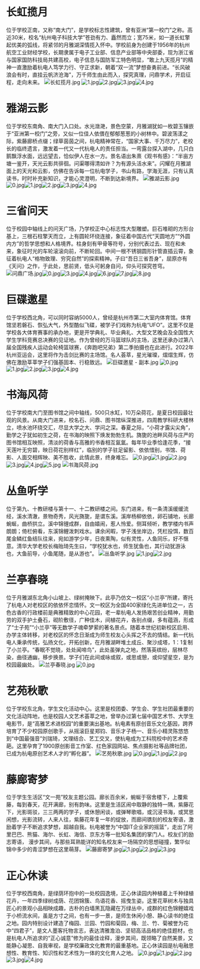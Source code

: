 # 长虹揽月

位于学校正南，又称“南大门”，是学校标志性建筑，曾有亚洲“第一校门”之称。高近30米，校名“杭州电子科技大学”苍劲有力、矗然而立；宽75米，如一道长虹擎起优美的弧线，将紧邻的月雅湖深情揽入怀中。学校前身为创建于1956年的杭州航空工业财经学校，长期隶属于电子工业部、信息产业部等中央部委，现为浙江省与国家国防科技局共建高校，电子信息与国防军工特色明显，“敢上九天揽月”的精神一直激励着杭电人笃学力行、守正求新，朝着“双一流”梦想奋勇前进。“长风破浪会有时，直挂云帆济沧海”，万千师生由此而入，探究真理，问鼎学术，开启征程，走向未来。
![长虹揽月.jpg](https://cdn.nlark.com/yuque/0/2021/jpeg/2760219/1623746785159-e4960157-a924-4ec9-99e8-181b31dff436.jpeg#clientId=u4a767d6d-bfff-4&from=ui&id=rr8SO&originHeight=2953&originWidth=5287&originalType=binary&ratio=2&size=3676705&status=done&style=none&taskId=ud9eba1c4-93dd-4985-96a7-9045dceeac7)
![1.jpg](https://cdn.nlark.com/yuque/0/2021/jpeg/2760219/1625364211773-5642b4cb-7f46-466c-b9c3-0e972e3ea821.jpeg#clientId=ue9d0b5a7-a988-4&from=ui&id=u5823d6a5&originHeight=1334&originWidth=2000&originalType=binary&ratio=1&size=576932&status=done&style=none&taskId=u70b1cc90-0b4a-4150-954b-2192c84daf5)![2.jpg](https://cdn.nlark.com/yuque/0/2021/jpeg/2760219/1625364212518-5964d6f9-a7b1-4c93-9151-43db9b3b5000.jpeg#clientId=ue9d0b5a7-a988-4&from=ui&id=ud9698f5d&originHeight=1333&originWidth=2000&originalType=binary&ratio=1&size=1905137&status=done&style=none&taskId=u1a484d47-0e47-41f6-9e51-fccb8fba352)![3.jpg](https://cdn.nlark.com/yuque/0/2021/jpeg/2760219/1625364211832-855ea268-db3b-41f4-a018-2621417d6bcb.jpeg#clientId=ue9d0b5a7-a988-4&from=ui&id=oHjRg&originHeight=1333&originWidth=2000&originalType=binary&ratio=1&size=660296&status=done&style=none&taskId=ua7b4caa7-66da-4411-9c08-93d068945fc)![4.jpg](https://cdn.nlark.com/yuque/0/2021/jpeg/2760219/1625364211985-0bd93c9a-383b-4ada-bb54-8f5e3d37a5da.jpeg#clientId=ue9d0b5a7-a988-4&from=ui&id=ua5907f32&originHeight=1335&originWidth=2000&originalType=binary&ratio=1&size=924540&status=done&style=none&taskId=u4d0b4a66-6129-4b62-bb23-421d7634b51)

# 雅湖云影

位于学校东南角、南大门入口处。水光潋滟，景色空蒙，月雅湖犹如一枚碧玉镶嵌于“亚洲第一校门”之旁，又似一位佳人依偎在郁郁葱葱的小树林中。碧波荡漾之际，紫藤廊桥点缀；绿草茵茵之间，杭电精神常在，“国家大事、千万尽力”，老校长的临终遗言，激发着一代又一代杭电人的责任担当。一弯露台探入湖中，几只白鹅飘浮水面，远远望去，恰似伊人在水一方。景名语出朱熹《观书有感》：“半亩方塘一鉴开，天光云影共徘徊。问渠哪得清如许？为有源头活水来”。闪耀在月雅湖面上的天光和云影，仿佛在告诉每一位杭电学子，书山有路，学海无涯，只有认真读书，时时补充新知识，才能心灵澄明，不断到达新境界。
![雅湖云影.jpg](https://cdn.nlark.com/yuque/0/2021/jpeg/2760219/1623746781720-3ca42400-ab6b-41df-8f91-7e6c82e56176.jpeg#clientId=u4a767d6d-bfff-4&from=ui&id=Pd9fJ&originHeight=472&originWidth=789&originalType=binary&ratio=2&size=131214&status=done&style=none&taskId=ub56dd91e-6ac9-4f72-9a7f-ac72f4a0453)
![0.jpg](https://cdn.nlark.com/yuque/0/2021/jpeg/2760219/1625364289818-b3da1cc0-39e1-4529-b242-e72c9378a1f9.jpeg#clientId=ue9d0b5a7-a988-4&from=ui&id=ub0f02117&originHeight=1333&originWidth=2000&originalType=binary&ratio=1&size=979857&status=done&style=none&taskId=u883959f5-5bff-4385-8876-2ae2b795d4b)![1.jpg](https://cdn.nlark.com/yuque/0/2021/jpeg/2760219/1625364290592-32c8d455-5563-48f7-aa84-153b95744399.jpeg#clientId=ue9d0b5a7-a988-4&from=ui&id=u9c805859&originHeight=1333&originWidth=2000&originalType=binary&ratio=1&size=1900312&status=done&style=none&taskId=udb2a5512-3611-4680-8133-857ae8bf57c)![2.jpg](https://cdn.nlark.com/yuque/0/2021/jpeg/2760219/1625364291104-8fd02ff9-d1db-4faf-87bb-e914e7ff5362.jpeg#clientId=ue9d0b5a7-a988-4&from=ui&id=u4ae543d4&originHeight=1333&originWidth=2000&originalType=binary&ratio=1&size=2709243&status=done&style=none&taskId=u7132090a-0386-4e37-bb61-37953729911)![3.jpg](https://cdn.nlark.com/yuque/0/2021/jpeg/2760219/1625364290892-710648b8-f28b-44b7-9cb0-00124ea4da6c.jpeg#clientId=ue9d0b5a7-a988-4&from=ui&id=u53eb532d&originHeight=1331&originWidth=2000&originalType=binary&ratio=1&size=2274136&status=done&style=none&taskId=ub149163e-8a95-4041-aba7-3af26432d99)![4.jpg](https://cdn.nlark.com/yuque/0/2021/jpeg/2760219/1625364290815-e2cfa0a5-26da-4dbf-8325-2f347fdce3f0.jpeg#clientId=ue9d0b5a7-a988-4&from=ui&id=u690efdc1&originHeight=1333&originWidth=2000&originalType=binary&ratio=1&size=2142834&status=done&style=none&taskId=ufa13c2b2-7ef7-46b0-a11c-bbfd720dafb)

# 三省问天

位于校园中轴线上的问天广场，乃学校正中心标志性大型雕塑。巨石堆砌的方形台基上，三根石柱擎天而立，上有圆轮环绕连接，象征着中国古代“天圆地方”“外圆内方”的哲学思想和人格境界。柱身刻有甲骨等符号，分别代表过去、现在和未来，象征时光的车轮滚滚向前，不断轮回。中间一根不锈钢圆形针管直插云霄，象征着杭电人“格物致理、穷究自然”的探索精神。子曰“吾日三省吾身”，屈原亦有《天问》之作，于此处，思前贤，低头可躬身自问，仰头可探究苍穹。
![问鼎广场.jpg](https://cdn.nlark.com/yuque/0/2021/jpeg/2760219/1623746785130-1878dd6a-1270-44fd-bdd1-e4ea27ee2ae5.jpeg#clientId=u4a767d6d-bfff-4&from=ui&id=gaBvA&originHeight=2584&originWidth=3872&originalType=binary&ratio=2&size=5030569&status=done&style=none&taskId=uca513c9b-f018-40ab-b010-2f0c2f4e26f)![0.jpg](https://cdn.nlark.com/yuque/0/2021/jpeg/2760219/1625364449108-6c7e5eb8-a55b-4319-8c1f-1b228a3ac217.jpeg#clientId=ue9d0b5a7-a988-4&from=ui&id=uaea82e86&originHeight=1010&originWidth=1516&originalType=binary&ratio=1&size=269374&status=done&style=none&taskId=u6bd70730-8cd1-47c4-820c-0395dc956f0)![3.jpg](https://cdn.nlark.com/yuque/0/2021/jpeg/2760219/1625364450832-2831c7fc-0d7e-4248-a2bf-170ef25c6ebd.jpeg#clientId=ue9d0b5a7-a988-4&from=ui&id=ub6f21fc4&originHeight=1333&originWidth=2000&originalType=binary&ratio=1&size=2150273&status=done&style=none&taskId=ua63b2262-f2a9-4914-a52b-6cc046add42)![4.jpg](https://cdn.nlark.com/yuque/0/2021/jpeg/2760219/1625364451224-d583faac-d5cf-484b-9a97-9b4a1cfc28bc.jpeg#clientId=ue9d0b5a7-a988-4&from=ui&id=uf6c2ab14&originHeight=1333&originWidth=2000&originalType=binary&ratio=1&size=2857068&status=done&style=none&taskId=u02f941e7-bd87-4c57-820d-240dfb1b679)![6.jpg](https://cdn.nlark.com/yuque/0/2021/jpeg/2760219/1625364451774-5f6f25f1-6ca4-42a8-ba6a-a25650447a65.jpeg#clientId=ue9d0b5a7-a988-4&from=ui&id=u7aa7aeda&originHeight=1044&originWidth=1566&originalType=binary&ratio=1&size=637905&status=done&style=none&taskId=u4a32f6db-a998-4d9a-b5f5-d622133dc78)![7.jpg](https://cdn.nlark.com/yuque/0/2021/jpeg/2760219/1625364453252-10f93c3c-23e0-40da-8a9c-384cbd6a2532.jpeg#clientId=ue9d0b5a7-a988-4&from=ui&id=uf5bf7ed9&originHeight=1333&originWidth=2000&originalType=binary&ratio=1&size=2629843&status=done&style=none&taskId=udecae7f3-a0f5-46a7-a616-238238ab18f)![8.jpg](https://cdn.nlark.com/yuque/0/2021/jpeg/2760219/1625364452544-d4135aad-c441-473b-b47b-03f511c99ad3.jpeg#clientId=ue9d0b5a7-a988-4&from=ui&id=u15e83be3&originHeight=1333&originWidth=2000&originalType=binary&ratio=1&size=918171&status=done&style=none&taskId=u03b7a5a0-554a-4638-a369-970bb9e11e3)

# 巨碟邀星

位于学校西北角，可以同时容纳5000人，曾经是杭州市第二大室内体育馆。体育馆坚若磐石、恢弘大气，外型酷似飞碟，被学子们戏称为杭电“UFO”。这里不仅是学校各大体育赛事的承办地，更是开学典礼、毕业典礼、大型文艺晚会及全国性大学生学科竞赛总决赛的见证地。作为曾经的万马篮球队的主场，这里还承办过第八届全国残疾人运动会轮椅篮球赛，《奔跑吧兄弟》第二季拍摄也在此进行。2022年杭州亚运会，这里将作为击剑比赛的主场馆。名人荟萃，星光璀璨，熠熠生辉，仿佛在激励莘莘学子们强基固本、行稳致远。
![巨碟邀星 - 副本.jpg](https://cdn.nlark.com/yuque/0/2021/jpeg/2760219/1623747934256-32be2ae9-af19-485e-9603-b0570deecbc9.jpeg#clientId=u4a767d6d-bfff-4&from=ui&id=u49ec9a2c&originHeight=1600&originWidth=2400&originalType=binary&ratio=2&size=1089879&status=done&style=none&taskId=u77a8e134-3714-47ba-9267-ae43254f667)
![0.jpg](https://cdn.nlark.com/yuque/0/2021/jpeg/2760219/1625364531881-3344c5b6-37de-4d69-ba52-72059aef5d54.jpeg#clientId=ue9d0b5a7-a988-4&from=ui&id=u612188e1&originHeight=1080&originWidth=1620&originalType=binary&ratio=1&size=246289&status=done&style=none&taskId=u5527d12d-3ef4-417b-85f9-2a2df7424e4)![1.jpg](https://cdn.nlark.com/yuque/0/2021/jpeg/2760219/1625364533047-2f9945ba-e0fa-4d17-a96d-2c269421eed3.jpeg#clientId=ue9d0b5a7-a988-4&from=ui&id=u25af9645&originHeight=1333&originWidth=2000&originalType=binary&ratio=1&size=1887646&status=done&style=none&taskId=u46530eb3-1c6e-4a32-a8cb-bc61e50c36d)![2.jpg](https://cdn.nlark.com/yuque/0/2021/jpeg/2760219/1625364532931-54045856-c030-48f4-8c35-9a410a43e885.jpeg#clientId=ue9d0b5a7-a988-4&from=ui&id=u80662ffa&originHeight=1333&originWidth=2000&originalType=binary&ratio=1&size=1664408&status=done&style=none&taskId=ueb2ddd11-ae1a-462e-a70a-dc8ac101eab)![3.jpg](https://cdn.nlark.com/yuque/0/2021/jpeg/2760219/1625364532356-cac84f9e-e60c-4db4-8ee5-c43c474c9d87.jpeg#clientId=ue9d0b5a7-a988-4&from=ui&id=u35aa6dc0&originHeight=1333&originWidth=2000&originalType=binary&ratio=1&size=776409&status=done&style=none&taskId=u6e2d8fef-c29d-4f2a-bf69-297ff9afebb)![4.jpg](https://cdn.nlark.com/yuque/0/2021/jpeg/2760219/1625364533167-8ec01a84-be2d-497a-8e1b-efd28f650089.jpeg#clientId=ue9d0b5a7-a988-4&from=ui&id=u439aebef&originHeight=1333&originWidth=2000&originalType=binary&ratio=1&size=2058584&status=done&style=none&taskId=u582d556b-ba2e-40dc-9a28-e700d17073b)

# 书海风荷

位于学校南大门至图书馆之间中轴线，500只水缸，10万朵荷花，是夏日校园最壮观的风景。从南大门进来，校名石、问鼎、图书馆纵深推进，四周教学科研大楼林立，喷水池环绕交汇，尽显大学之大、学问之深。春夏之际，“小荷才露尖尖角”，勤学之子犹如初生之荷，在书海的映照下焕发勃勃生机。旖旎的池畔风荷与庄严的图书馆相互映照，清淡的荷香与高雅的书香相互氤氲。每年毕业季恰逢花季，“接天莲叶无穷碧，映日荷花别样红”，临别的学子驻足留影、依依惜别，书馆、荷影、人面交相辉映、美不胜收，此情此景，终身难忘。
![0.jpg](https://cdn.nlark.com/yuque/0/2021/jpeg/2760219/1625364613135-e27c4cd9-f99b-4d91-804b-15c1e6a8fbbb.jpeg#clientId=ue9d0b5a7-a988-4&from=ui&id=u3fd8edb3&originHeight=1333&originWidth=2000&originalType=binary&ratio=1&size=710740&status=done&style=none&taskId=ub2ff67c7-3f82-49b1-b5c1-b947f129ecc)![1.jpg](https://cdn.nlark.com/yuque/0/2021/jpeg/2760219/1625364613240-ac7666d8-c89f-4ee2-ab87-36ffb77d0aa3.jpeg#clientId=ue9d0b5a7-a988-4&from=ui&id=uff764ac9&originHeight=1334&originWidth=2000&originalType=binary&ratio=1&size=764379&status=done&style=none&taskId=uc41fcbaf-64e0-4c4b-837d-66d31e24b17)![2.jpg](https://cdn.nlark.com/yuque/0/2021/jpeg/2760219/1625364614120-3276808c-8b52-4e25-be1e-ea50f9e2ff89.jpeg#clientId=ue9d0b5a7-a988-4&from=ui&id=u6542faf0&originHeight=1333&originWidth=2000&originalType=binary&ratio=1&size=2144113&status=done&style=none&taskId=u69a60e10-8467-4e7a-aa59-c7f780b44d9)![3.jpg](https://cdn.nlark.com/yuque/0/2021/jpeg/2760219/1625364615103-78bdeb9a-e874-4810-a02a-28ba410ef3ff.jpeg#clientId=ue9d0b5a7-a988-4&from=ui&id=uc22042c6&originHeight=1333&originWidth=2000&originalType=binary&ratio=1&size=3656543&status=done&style=none&taskId=u47671b7f-501d-4269-90c2-ba7a7b73ac5)![4.jpg](https://cdn.nlark.com/yuque/0/2021/jpeg/2760219/1625364615098-0d5bf519-925f-45a6-9c73-9afe38177c32.jpeg#clientId=ue9d0b5a7-a988-4&from=ui&id=u9fa458eb&originHeight=1333&originWidth=2000&originalType=binary&ratio=1&size=3615367&status=done&style=none&taskId=uccbbf7a0-f24a-486f-b9f6-5a0f92fc9cc)![5.jpg](https://cdn.nlark.com/yuque/0/2021/jpeg/2760219/1625364615333-e2fe092f-692c-492a-ba09-d819a9d0a4a5.jpeg#clientId=ue9d0b5a7-a988-4&from=ui&id=ud9071ea4&originHeight=1200&originWidth=1800&originalType=binary&ratio=1&size=2259969&status=done&style=none&taskId=u48e47fe4-aeda-4f1f-98c6-9164dc9980f)
![书海风荷.jpg](https://cdn.nlark.com/yuque/0/2021/jpeg/2760219/1623746780631-b713c2a6-8f83-48ce-abc4-3ae3e16e0456.jpeg#clientId=u4a767d6d-bfff-4&from=ui&id=Qv2Y2&originHeight=640&originWidth=961&originalType=binary&ratio=2&size=121117&status=done&style=none&taskId=u63d3078b-2867-4ead-8773-02809e70a5a)

# 丛鱼听学

位于第九、十教研楼与第十一、十二教研楼之间。东门进来，有一条清溪缓缓流经，溪水清澈，景物奇秀，风光旖旎，是谓东溪。溪岸杨柳依依，卵石铺地，长廊蜿蜒，曲桥拱立。溪中锦锂成群，自由嬉闹，惹人怜爱。侧耳倾听，教学楼内书声朗朗；倚栏俯看，东溪锦鲤泼刺戏水。课余闲暇，学子浅坐岸边，凭栏投饵，数百尾金鳞红鱼结队往来，宛如游学少年，日夜熏陶，似有灵性，人鱼同乐，好不惬意。清华大学老校长梅贻琦先生曰，“学校犹水也，师生犹鱼也，其行动犹游泳也，大鱼前导，小鱼尾随，是从游也”。
![丛鱼听学.jpg](https://cdn.nlark.com/yuque/0/2021/jpeg/2760219/1623746781335-be288b7c-24d7-44c0-8e3b-29d78bd13b19.jpeg#clientId=u4a767d6d-bfff-4&from=ui&id=DMbOb&originHeight=1187&originWidth=1800&originalType=binary&ratio=2&size=1006442&status=done&style=none&taskId=uf0d25df0-e7e1-4e84-b3fe-3342e4fe7ef)
![1.jpg](https://cdn.nlark.com/yuque/0/2021/jpeg/2760219/1625364691850-559f2a9c-9ab2-455f-a68d-5091e321bdf8.jpeg#clientId=ue9d0b5a7-a988-4&from=ui&id=u2282d3b3&originHeight=1333&originWidth=2000&originalType=binary&ratio=1&size=770442&status=done&style=none&taskId=ucafc82ec-02a9-478e-bcd7-f33e68c9b4f)![2.jpg](https://cdn.nlark.com/yuque/0/2021/jpeg/2760219/1625364691549-6bfd3637-1c52-48fb-86a7-6b5c96881419.jpeg#clientId=ue9d0b5a7-a988-4&from=ui&id=uc8d9c897&originHeight=534&originWidth=800&originalType=binary&ratio=1&size=252595&status=done&style=none&taskId=u3202ea2a-0603-4a40-8449-78663cda0ad)

# 兰亭春晓

位于月雅湖东北角小山坡上、绿树掩映下。此亭乃仿文一校区“小兰亭”所建，寄托了杭电人对老校区的依依怀恋情怀。文一校区为全国400家绿化先进单位之一，古色古香的行政楼前是典雅精致的中心花园，老一辈杭电人发扬艰苦创业精神，用勤劳的双手护土叠石，砌阶敷径，广种佳木，间植花卉，各别点缀，多有蕴涵，形成了“士子苑”“小兰亭”等无数学子魂牵梦萦的著名景点。随着本世纪初新校区启用、办学主体转移，对老校区的怀念日渐成为师生校友心头挥之不去的情结。新一代杭电人秉承传统，弘扬文化，开拓创新，在月雅湖畔堆土成丘、聚沙成塔，1：1复制了小兰亭。“春眠不觉晓，处处闻啼鸟”，此处虽弹丸之地，然落英缤纷，层林尽染，曲径通幽，移步换景。学子们在此间或咏或叙，或思或憩，或仰望星空，是为校园最幽处。
![兰亭春晓.jpg](https://cdn.nlark.com/yuque/0/2021/jpeg/2760219/1623746782676-990572a3-3fec-480d-94ef-c6527f60109a.jpeg#clientId=u4a767d6d-bfff-4&from=ui&id=Bp3fJ&originHeight=1848&originWidth=2784&originalType=binary&ratio=2&size=2985862&status=done&style=none&taskId=ub81b137c-db89-449b-9ee0-ccbc34cbb87)
![0.jpg](https://cdn.nlark.com/yuque/0/2021/jpeg/2760219/1625364730085-bb407733-bcc8-4645-9e6e-09f6969ed1bc.jpeg#clientId=ue9d0b5a7-a988-4&from=ui&id=ucc9b475d&originHeight=1333&originWidth=2000&originalType=binary&ratio=1&size=1289972&status=done&style=none&taskId=ua0b5ae24-0660-4372-946e-46528ef9c3f)

# 艺苑秋歌

位于学校东北角，学生文化活动中心。这里是校团委、学生会、学生社团最重要的文化活动阵地，也是校园人文艺术荟萃之地，曾举办过第七届中国艺术节、大学生电影节，是“高雅艺术进校园”的重要演出基地。杭电素有原创音乐文化基因，跨界培育了不少校园原创歌手，从摇滚巨星郑钧、音乐才子杨一、音乐小精灵陈悠悠到“中国最强音”刘瑞琦，文理结合、艺工交叉，使杭电成为工科院校中的艺术奇葩。这里孕育了1900原创影音工作室、红色家园网站、焦点摄影社等品牌社团，已成为杭电原创艺术人才的“孵化器”。
![艺苑秋歌.jpg](https://cdn.nlark.com/yuque/0/2021/jpeg/2760219/1623746786885-cd422938-23f7-49a5-86b0-6b082820d6d2.jpeg#clientId=u4a767d6d-bfff-4&from=ui&id=wrejr&originHeight=2428&originWidth=3786&originalType=binary&ratio=2&size=7080498&status=done&style=none&taskId=ue9f1eea3-7b9f-4414-974c-808ce249664)
![0.jpg](https://cdn.nlark.com/yuque/0/2021/jpeg/2760219/1625364774990-e3499bb8-fa9d-4a3b-9bac-1ce91ed736d9.jpeg#clientId=ue9d0b5a7-a988-4&from=ui&id=ua8f2241d&originHeight=1334&originWidth=2000&originalType=binary&ratio=1&size=525099&status=done&style=none&taskId=u53c3d6f7-ae2b-4aa5-8729-8f143e4b2cf)![1.jpg](https://cdn.nlark.com/yuque/0/2021/jpeg/2760219/1625364775878-ae348df4-737f-4e33-82cf-9bd1ae4cf617.jpeg#clientId=ue9d0b5a7-a988-4&from=ui&id=u63f86e57&originHeight=1333&originWidth=2000&originalType=binary&ratio=1&size=2262171&status=done&style=none&taskId=u3ea70afd-3924-4d12-9e30-20556416817)![2.jpg](https://cdn.nlark.com/yuque/0/2021/jpeg/2760219/1625364776115-b81eb8f3-bd04-4af8-819f-743a3278a4a7.jpeg#clientId=ue9d0b5a7-a988-4&from=ui&id=uec804a65&originHeight=1333&originWidth=2000&originalType=binary&ratio=1&size=2632512&status=done&style=none&taskId=u916a47e7-a262-4aa5-a6c0-e26a47b919a)

# 藤廊寄梦

位于学生生活区“文一苑”校友主题公园。廊长百余米，蜿蜒于宿舍楼下，上覆紫藤，每到春天，花开满廊，别有韵味。这里是生活区闹中取静的独特一隅，紫藤花下，光影斑驳，三三两两的学子，或休憩闲谈，或弹琴歌唱，或沉浸书海，或冥思闲想，光影流转，人来人往，紫藤花年复一年的绽放，而廊间镌刻的校友寄语，激励着学子不断追求梦想，超越自我。杭电被誉为“中国IT企业家的摇篮”，走出了阿里巴巴、熊猫、海尔、长虹、海信、京东方等一批知名集团的掌门人。校友们的励志寄语，
漫步其间，与那些耳熟能详的知名校友来一场隔空的思想碰撞，繁华似锦中多少的青涩梦想在这里萌芽。
![藤廊寄梦.jpg](https://cdn.nlark.com/yuque/0/2021/jpeg/2760219/1623746780975-e7bf7bba-f5ca-407f-a957-4057ae8c0b90.jpeg#clientId=u4a767d6d-bfff-4&from=ui&id=APwfz&originHeight=1502&originWidth=2102&originalType=binary&ratio=2&size=516489&status=done&style=none&taskId=u28f846fc-6614-4883-b585-8edd7d784df)![1.jpg](https://cdn.nlark.com/yuque/0/2021/jpeg/2760219/1625364822686-01ec1b3e-48ef-47fc-aec7-dfe094516f9d.jpeg#clientId=ue9d0b5a7-a988-4&from=ui&id=ub1db83cb&originHeight=1333&originWidth=2000&originalType=binary&ratio=1&size=1989512&status=done&style=none&taskId=ue2c210ae-aa05-42a1-8043-80ccaa078a1)![2.jpg](https://cdn.nlark.com/yuque/0/2021/jpeg/2760219/1625364822003-96eaf2f5-eff0-4f31-8e00-ee5cf7d03bf2.jpeg#clientId=ue9d0b5a7-a988-4&from=ui&id=u60ea7160&originHeight=1068&originWidth=1602&originalType=binary&ratio=1&size=659022&status=done&style=none&taskId=u1602ca40-0700-43e5-961e-8b3511a71bf)![3.jpg](https://cdn.nlark.com/yuque/0/2021/jpeg/2760219/1625364823208-384cefae-551b-4b65-ae73-31ee696cec33.jpeg#clientId=ue9d0b5a7-a988-4&from=ui&id=u1ed239ac&originHeight=1333&originWidth=2000&originalType=binary&ratio=1&size=2971169&status=done&style=none&taskId=uc4fd0d46-6e60-41a0-932b-9f0ce461eaa)

# 正心休读

位于学校西南角，是绿荫环抱中的一处校园逸境，正心休读园内种植着上千种绿植花卉，一年四季绿树成荫、花团锦簇、鸟语花香、摇曳生姿。这里花草树木与独具匠心的景观小品相映成趣，古朴的白墙黑瓦隐藏在万绿丛中，成群的红色锦鲤嬉戏于小桥流水间，虽是方寸之间，也有一步一景，是师生休闲小憩、静心读书的绝佳之地。园内特别设计建造了梅园、兰园、竹园和菊园，梅、兰、竹、菊被誉为花中“四君子”，是文人墨客托物言志，表达清雅澹泊、坚韧高洁品格的绝佳题材，也是杭电人所追求的“正心诚意”修为的最佳诠释，漫步其间，既领略了自然美景，又能静心凝思、自我审视，是学校廉政文化教育的最重基地。正心休读园是杭电融思想性、教育性、知识性和艺术性为一体的文化育人之地。
![0.jpg](https://cdn.nlark.com/yuque/0/2021/jpeg/2760219/1625364871755-f9574403-c522-4a1a-be7d-8531de4a5438.jpeg#clientId=ue9d0b5a7-a988-4&from=ui&id=uca82cee3&originHeight=1200&originWidth=1800&originalType=binary&ratio=1&size=412868&status=done&style=none&taskId=ua3289192-12db-4626-b68c-6a112c33b10)![1.jpg](https://cdn.nlark.com/yuque/0/2021/jpeg/2760219/1625364871914-36fa5411-29ce-4da3-8e5d-64c09ec9212d.jpeg#clientId=ue9d0b5a7-a988-4&from=ui&id=u4d5cbf00&originHeight=1200&originWidth=1800&originalType=binary&ratio=1&size=604485&status=done&style=none&taskId=u89b1dea7-35b4-4a4b-9699-5cf86f39f24)![2.jpg](https://cdn.nlark.com/yuque/0/2021/jpeg/2760219/1625364871902-8a70f11d-887b-40c0-b32d-46fe28cc505f.jpeg#clientId=ue9d0b5a7-a988-4&from=ui&id=ud7ed7687&originHeight=1200&originWidth=1800&originalType=binary&ratio=1&size=611426&status=done&style=none&taskId=u163c6805-cfe5-4b77-aa7d-fefe23cc603)![3.jpg](https://cdn.nlark.com/yuque/0/2021/jpeg/2760219/1625364873226-b9cc267e-75f7-48de-bd54-50ed78031d24.jpeg#clientId=ue9d0b5a7-a988-4&from=ui&id=uae0a0e3e&originHeight=1333&originWidth=2000&originalType=binary&ratio=1&size=3016291&status=done&style=none&taskId=u850ce3f3-d488-4e98-96e2-6c25456a196)![4.jpg](https://cdn.nlark.com/yuque/0/2021/jpeg/2760219/1625364873302-ead48fbc-97ce-4be1-8cc3-fba650880c76.jpeg#clientId=ue9d0b5a7-a988-4&from=ui&id=u6d200000&originHeight=1333&originWidth=2000&originalType=binary&ratio=1&size=3150789&status=done&style=none&taskId=udc339ffb-30c2-4622-8f17-eea6ce6cd87)

